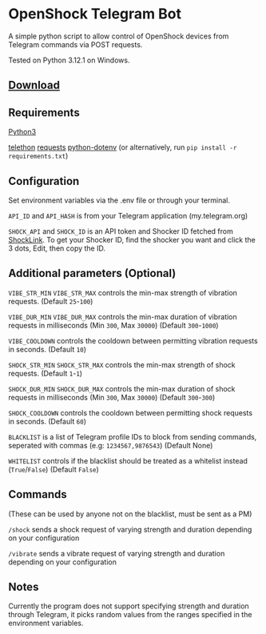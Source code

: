 # OpenShock Telegram Bot

A simple python script to allow control of OpenShock devices from Telegram commands via POST requests.

Tested on Python 3.12.1 on Windows.

## [Download](https://github.com/DexFolf/OpenShockTelegramBot/releases/latest)

## Requirements
[Python3](https://www.python.org/downloads/)

[telethon](https://pypi.org/project/Telethon/)
[requests](https://pypi.org/project/requests/)
[python-dotenv](https://pypi.org/project/python-dotenv/)
(or alternatively, run `pip install -r requirements.txt`)

## Configuration
Set environment variables via the .env file or through your terminal.

`API_ID` and `API_HASH` is from your Telegram application (my.telegram.org)

`SHOCK_API` and `SHOCK_ID` is an API token and Shocker ID fetched from [ShockLink](https://shocklink.net/).
To get your Shocker ID, find the shocker you want and click the 3 dots, Edit, then copy the ID.

## Additional parameters (Optional)
`VIBE_STR_MIN` `VIBE_STR_MAX` controls the min-max strength of vibration requests. (Default `25`-`100`)

`VIBE_DUR_MIN` `VIBE_DUR_MAX` controls the min-max duration of vibration requests in milliseconds (Min `300`, Max `30000`) (Default `300`-`1000`)

`VIBE_COOLDOWN` controls the cooldown between permitting vibration requests in seconds. (Default `10`)

`SHOCK_STR_MIN` `SHOCK_STR_MAX` controls the min-max strength of shock requests. (Default `1`-`1`)

`SHOCK_DUR_MIN` `SHOCK_DUR_MAX` controls the min-max duration of shock requests in milliseconds (Min `300`, Max `30000`) (Default `300`-`300`)

`SHOCK_COOLDOWN` controls the cooldown between permitting shock requests in seconds. (Default `60`)

`BLACKLIST` is a list of Telegram profile IDs to block from sending commands, seperated with commas (e.g: `1234567,9876543`) (Default None)

`WHITELIST` controls if the blacklist should be treated as a whitelist instead (`True`/`False`) (Default `False`)

## Commands

(These can be used by anyone not on the blacklist, must be sent as a PM)

`/shock` sends a shock request of varying strength and duration depending on your configuration

`/vibrate` sends a vibrate request of varying strength and duration depending on your configuration

## Notes
Currently the program does not support specifying strength and duration through Telegram, it picks random values from the ranges specified in the environment variables.
